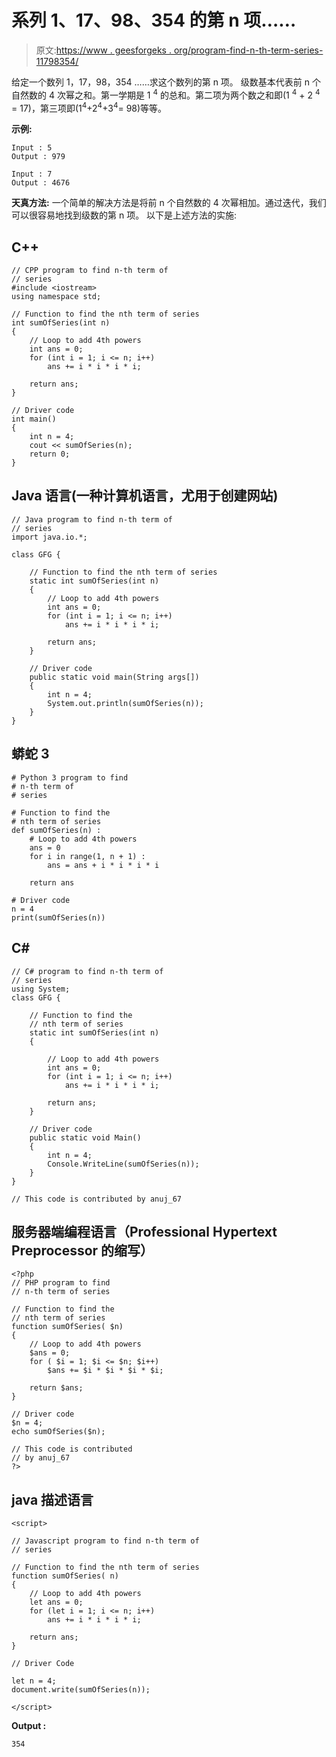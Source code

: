 # 系列 1、17、98、354 的第 n 项……

> 原文:[https://www . geesforgeks . org/program-find-n-th-term-series-11798354/](https://www.geeksforgeeks.org/program-find-n-th-term-series-11798354/)

给定一个数列 1，17，98，354 ……求这个数列的第 n 项。
级数基本代表前 n 个自然数的 4 次幂之和。第一学期是 1 <sup>4</sup> 的总和。第二项为两个数之和即(1 <sup>4</sup> + 2 <sup>4</sup> = 17)，第三项即(1<sup>4</sup>+2<sup>4</sup>+3<sup>4</sup>= 98)等等。

**示例:**

```
Input : 5
Output : 979

Input : 7
Output : 4676 
```

**天真方法:**
一个简单的解决方法是将前 n 个自然数的 4 次幂相加。通过迭代，我们可以很容易地找到级数的第 n 项。
以下是上述方法的实施:

## C++

```
// CPP program to find n-th term of
// series
#include <iostream>
using namespace std;

// Function to find the nth term of series
int sumOfSeries(int n)
{
    // Loop to add 4th powers
    int ans = 0;
    for (int i = 1; i <= n; i++)
        ans += i * i * i * i;

    return ans;
}

// Driver code
int main()
{
    int n = 4;
    cout << sumOfSeries(n);
    return 0;
}
```

## Java 语言(一种计算机语言，尤用于创建网站)

```
// Java program to find n-th term of
// series
import java.io.*;

class GFG {

    // Function to find the nth term of series
    static int sumOfSeries(int n)
    {
        // Loop to add 4th powers
        int ans = 0;
        for (int i = 1; i <= n; i++)
            ans += i * i * i * i;

        return ans;
    }

    // Driver code
    public static void main(String args[])
    {
        int n = 4;
        System.out.println(sumOfSeries(n));
    }
}
```

## 蟒蛇 3

```
# Python 3 program to find
# n-th term of
# series

# Function to find the
# nth term of series
def sumOfSeries(n) :
    # Loop to add 4th powers
    ans = 0
    for i in range(1, n + 1) :
        ans = ans + i * i * i * i

    return ans

# Driver code
n = 4
print(sumOfSeries(n))
```

## C#

```
// C# program to find n-th term of
// series
using System;
class GFG {

    // Function to find the
    // nth term of series
    static int sumOfSeries(int n)
    {

        // Loop to add 4th powers
        int ans = 0;
        for (int i = 1; i <= n; i++)
            ans += i * i * i * i;

        return ans;
    }

    // Driver code
    public static void Main()
    {
        int n = 4;
        Console.WriteLine(sumOfSeries(n));
    }
}

// This code is contributed by anuj_67
```

## 服务器端编程语言（Professional Hypertext Preprocessor 的缩写）

```
<?php
// PHP program to find
// n-th term of series

// Function to find the
// nth term of series
function sumOfSeries( $n)
{
    // Loop to add 4th powers
    $ans = 0;
    for ( $i = 1; $i <= $n; $i++)
        $ans += $i * $i * $i * $i;

    return $ans;
}

// Driver code
$n = 4;
echo sumOfSeries($n);

// This code is contributed
// by anuj_67
?>
```

## java 描述语言

```
<script>

// Javascript program to find n-th term of
// series

// Function to find the nth term of series
function sumOfSeries( n)
{
    // Loop to add 4th powers
    let ans = 0;
    for (let i = 1; i <= n; i++)
        ans += i * i * i * i;

    return ans;
}

// Driver Code

let n = 4;
document.write(sumOfSeries(n));

</script>
```

**Output :** 

```
354
```